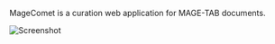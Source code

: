 MageComet is a curation web application for MAGE-TAB documents.

![Screenshot](screenshot.png?raw=true "MageComet")
